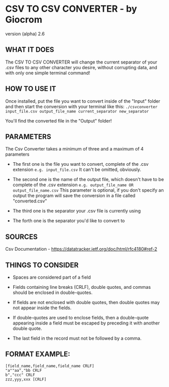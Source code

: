 # CSV TO CSV CONVERTER - by Giocrom
  version (alpha) 2.6


## WHAT IT DOES
The CSV TO CSV CONVERTER will change the current separator of your .csv files to
any other character you desire, without corrupting data, and with only one
simple terminal command!


## HOW TO USE IT
Once installed, put the file you want to convert inside of the "Input" folder
and then start the conversion with your terminal like this:
`./csvconverter input_file.csv output_file_name current_separator new_separator`

You'll find the converted file in the "Output" folder!


## PARAMETERS
The Csv Converter takes a minimum of three and a maximum of 4 parameters

- The first one is the file you want to convert, complete of the .csv extension
  `e.g. input_file.csv`
  It can't be omitted, obviously.

- The second one is the name of the output file, which doesn't have to be
  complete of the .csv extension
  `e.g. output_file_name OR output_file_name.csv`
  This parameter is optional, if you don't specify an output the program will
  save the conversion in a file called "converted.csv"

- The third one is the separator your .csv file is currently using

- The forth one is the separator you'd like to convert to


## SOURCES
Csv Documentation - https://datatracker.ietf.org/doc/html/rfc4180#ref-2


## THINGS TO CONSIDER
- Spaces are considered part of a field

- Fields containing line breaks (CRLF), double quotes, and commas
  should be enclosed in double-quotes.

- If fields are not enclosed with double quotes, then double quotes may not
  appear inside the fields.

- If double-quotes are used to enclose fields, then a double-quote
  appearing inside a field must be escaped by preceding it with
  another double quote.

- The last field in the record must not be followed by a comma.


## FORMAT EXAMPLE:
    [field_name,field_name,field_name CRLF]
    "a""aa","bb CRLF
    b","ccc" CRLF
    zzz,yyy,xxx [CRLF]
